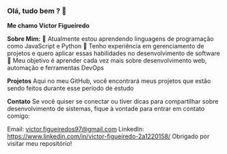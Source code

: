 ### Olá, tudo bem ? 👋
**Me chamo Victor Figueiredo**

**Sobre Mim:**
🌱 Atualmente estou aprendendo linguagens de programação como JavaScript e Python
💼 Tenho experiência em gerenciamento de projetos e quero aplicar essas habilidades no desenvolvimento de software
🎯 Meu objetivo é aprender cada vez mais sobre desenvolvimento web, automação e ferramentas DevOps

**Projetos**
Aqui no meu GitHub, você encontrará meus projetos que estão sendo feitos durante esse período de estudo

**Contato**
Se você quiser se conectar ou tiver dicas para compartilhar sobre desenvolvimento de sistemas, fique à vontade para entrar em contato comigo:

Email: victor.figueiredos97@gmail.com
LinkedIn: https://www.linkedin.com/in/victor-figueiredo-2a1220158/
Obrigado por visitar meu repositório!



<!--
**VFigueiredo97/VFigueiredo97** is a ✨ _special_ ✨ repository because its `README.md` (this file) appears on your GitHub profile.

